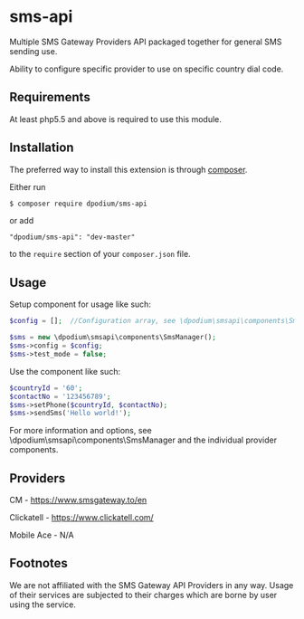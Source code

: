 # sms-api
Multiple SMS Gateway Providers API packaged together for general SMS sending use.

Ability to configure specific provider to use on specific country dial code.

## Requirements
At least php5.5 and above is required to use this module.

## Installation
The preferred way to install this extension is through [composer](http://getcomposer.org/download/).

Either run

```bash
$ composer require dpodium/sms-api
```

or add

```
"dpodium/sms-api": "dev-master"
```

to the `require` section of your `composer.json` file.

## Usage
Setup component for usage like such:

```php
$config = [];  //Configuration array, see \dpodium\smsapi\components\SmsManager for more information

$sms = new \dpodium\smsapi\components\SmsManager();
$sms->config = $config;
$sms->test_mode = false;
```

Use the component like such:

```php
$countryId = '60';
$contactNo = '123456789';
$sms->setPhone($countryId, $contactNo);
$sms->sendSms('Hello world!');
```

For more information and options, see \dpodium\smsapi\components\SmsManager and the individual provider components.

## Providers
CM - https://www.smsgateway.to/en

Clickatell - https://www.clickatell.com/

Mobile Ace - N/A

## Footnotes
We are not affiliated with the SMS Gateway API Providers in any way. Usage of their services are subjected to their charges which are borne by user using the service.
